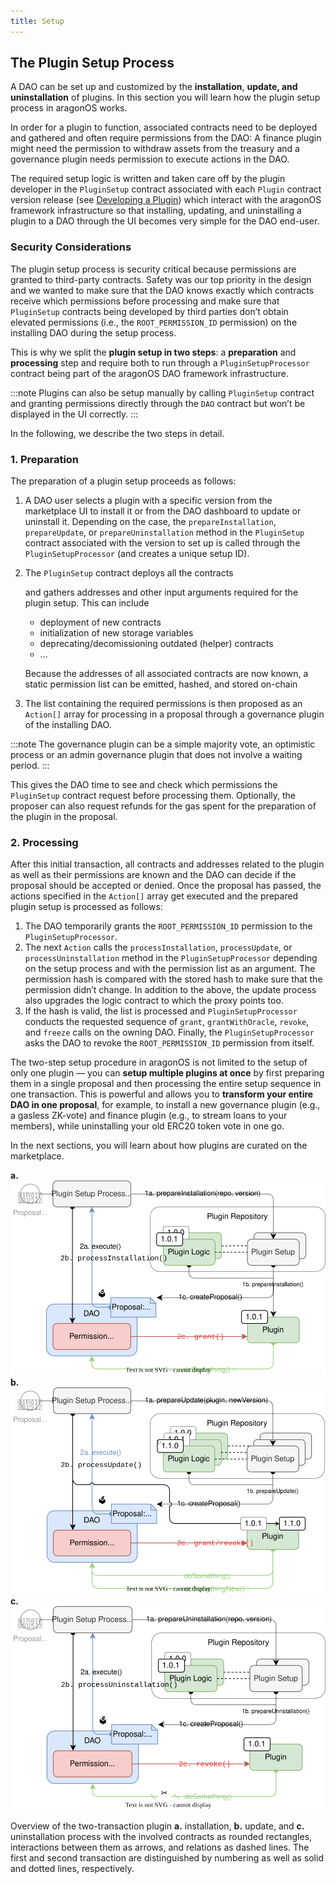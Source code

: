 ```yaml
---
title: Setup
---
```


## The Plugin Setup Process

A DAO can be set up and customized by the **installation**, **update, and** **uninstallation** of plugins.
In this section you will learn how the plugin setup process in aragonOS works.

In order for a plugin to function, associated contracts need to be deployed and gathered and often require permissions from the DAO: A finance plugin might need the permission to withdraw assets from the treasury and a governance plugin needs permission to execute actions in the DAO.

The required setup logic is written and taken care off by the plugin developer in the `PluginSetup` contract associated with each `Plugin` contract version release (see [Developing a Plugin](docs/core/02-how-to-guides/01-plugin-development/index.md)) which interact with the aragonOS framework infrastructure so that installing, updating, and uninstalling a plugin to a DAO through the UI becomes very simple for the DAO end-user.

### Security Considerations

The plugin setup process is security critical because permissions are granted to third-party contracts. Safety was our top priority in the design and we wanted to make sure that the DAO knows exactly which contracts receive which permissions before processing and make sure that `PluginSetup` contracts being developed by third parties don’t obtain elevated permissions (i.e., the `ROOT_PERMISSION_ID` permission) on the installing DAO during the setup process.

This is why we split the **plugin setup in two steps**: a **preparation** and **processing** step and require both to run through a `PluginSetupProcessor` contract being part of the aragonOS DAO framework infrastructure.

:::note
Plugins can also be setup manually by calling `PluginSetup` contract and granting permissions directly through the `DAO` contract but won’t be displayed in the UI correctly.
:::

In the following, we describe the two steps in detail.

### 1. Preparation

The preparation of a plugin setup proceeds as follows:

1. A DAO user selects a plugin with a specific version from the marketplace UI to install it or from the DAO dashboard to update or uninstall it. Depending on the case, the `prepareInstallation`, `prepareUpdate`, or `prepareUninstallation` method in the `PluginSetup` contract associated with the version to set up is called through the `PluginSetupProcessor` (and creates a unique setup ID).
2. The `PluginSetup` contract deploys all the contracts

   and gathers addresses and other input arguments required for the plugin setup.
   This can include

   - deployment of new contracts
   - initialization of new storage variables
   - deprecating/decomissioning outdated (helper) contracts
   - ...

   Because the addresses of all associated contracts are now known, a static permission list can be emitted, hashed, and stored on-chain

3. The list containing the required permissions is then proposed as an `Action[]` array for processing in a proposal through a governance plugin of the installing DAO.

:::note
The governance plugin can be a simple majority vote, an optimistic process or an admin governance plugin that does not involve a waiting period.
:::

This gives the DAO time to see and check which permissions the `PluginSetup` contract request before processing them. Optionally, the proposer can also request refunds for the gas spent for the preparation of the plugin in the proposal.

### 2. Processing

After this initial transaction, all contracts and addresses related to the plugin as well as their permissions are known and the DAO can decide if the proposal should be accepted or denied.
Once the proposal has passed, the actions specified in the `Action[]` array get executed and the prepared plugin setup is processed as follows:

1. The DAO temporarily grants the `ROOT_PERMISSION_ID` permission to the `PluginSetupProcessor`.
2. The next `Action` calls the `processInstallation`, `processUpdate`, or `processUninstallation` method in the `PluginSetupProcessor` depending on the setup process and with the permission list as an argument. The permission hash is compared with the stored hash to make sure that the permission didn’t change.
   In addition to the above, the update process also upgrades the logic contract to which the proxy points too.
3. If the hash is valid, the list is processed and `PluginSetupProcessor` conducts the requested sequence of `grant`, `grantWithOracle`, `revoke`, and `freeze` calls on the owning DAO.
   Finally, the `PluginSetupProcessor` asks the DAO to revoke the `ROOT_PERMISSION_ID` permission from itself.

The two-step setup procedure in aragonOS is not limited to the setup of only one plugin — you can **setup multiple plugins at once** by first preparing them in a single proposal and then processing the entire setup sequence in one transaction. This is powerful and allows you to **transform your entire DAO in one proposal**, for example, to install a new governance plugin (e.g., a gasless ZK-vote) and finance plugin (e.g., to stream loans to your members), while uninstalling your old ERC20 token vote in one go.

In the next sections, you will learn about how plugins are curated on the marketplace.

<div class="center-column">

**a.** ![Schematic depiction of the plugin installation process.](plugin-installation.drawio.svg)
**b.** ![Schematic depiction of the plugin update process.](plugin-update.drawio.svg)
**c.** ![Schematic depiction of the plugin uninstallation process.](plugin-uninstallation.drawio.svg)

<p class="caption"> 
   Overview of the two-transaction plugin <b>a.</b> installation, <b>b.</b> update, and <b>c.</b> uninstallation process with the involved contracts as rounded rectangles, interactions between them as arrows, and relations as dashed lines. The first and second transaction are distinguished by numbering as well as solid and dotted lines, respectively. 
</p>

</div>
